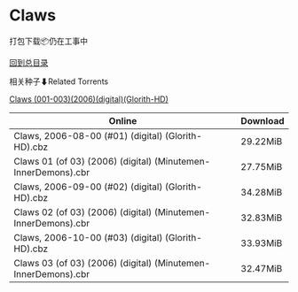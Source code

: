 # Claws

打包下载📦仍在工事中

[回到总目录](/Catalogs.md)







相关种子⬇Related Torrents

[Claws (001-003)(2006)(digital)(Glorith-HD)](https://github.com/alicewish/markdown/blob/master/torrent/Claws--001-003--2006--digital--Glorith-HD.md)

Online | Download
--- | ---
Claws, 2006-08-00 (#01) (digital) (Glorith-HD).cbz | 29.22MiB
Claws 01 (of 03) (2006) (digital) (Minutemen-InnerDemons).cbr | 27.75MiB
Claws, 2006-09-00 (#02) (digital) (Glorith-HD).cbz | 34.28MiB
Claws 02 (of 03) (2006) (digital) (Minutemen-InnerDemons).cbr | 32.83MiB
Claws, 2006-10-00 (#03) (digital) (Glorith-HD).cbz | 33.93MiB
Claws 03 (of 03) (2006) (digital) (Minutemen-InnerDemons).cbr | 32.47MiB
